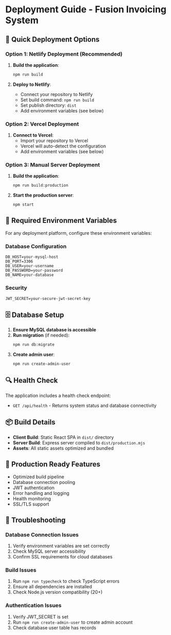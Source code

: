 # Deployment Guide - Fusion Invoicing System

## 🚀 Quick Deployment Options

### Option 1: Netlify Deployment (Recommended)

1. **Build the application**:

   ```bash
   npm run build
   ```

2. **Deploy to Netlify**:
   - Connect your repository to Netlify
   - Set build command: `npm run build`
   - Set publish directory: `dist`
   - Add environment variables (see below)

### Option 2: Vercel Deployment

1. **Connect to Vercel**:
   - Import your repository to Vercel
   - Vercel will auto-detect the configuration
   - Add environment variables (see below)

### Option 3: Manual Server Deployment

1. **Build the application**:

   ```bash
   npm run build:production
   ```

2. **Start the production server**:
   ```bash
   npm start
   ```

## 🔧 Required Environment Variables

For any deployment platform, configure these environment variables:

### Database Configuration

```env
DB_HOST=your-mysql-host
DB_PORT=3306
DB_USER=your-username
DB_PASSWORD=your-password
DB_NAME=your-database
```

### Security

```env
JWT_SECRET=your-secure-jwt-secret-key
```

## 🗄️ Database Setup

1. **Ensure MySQL database is accessible**
2. **Run migration** (if needed):
   ```bash
   npm run db:migrate
   ```
3. **Create admin user**:
   ```bash
   npm run create-admin-user
   ```

## 🔍 Health Check

The application includes a health check endpoint:

- `GET /api/health` - Returns system status and database connectivity

## 📦 Build Details

- **Client Build**: Static React SPA in `dist/` directory
- **Server Build**: Express server compiled to `dist/production.mjs`
- **Assets**: All static assets optimized and bundled

## 🚀 Production Ready Features

- Optimized build pipeline
- Database connection pooling
- JWT authentication
- Error handling and logging
- Health monitoring
- SSL/TLS support

## 🔧 Troubleshooting

### Database Connection Issues

1. Verify environment variables are set correctly
2. Check MySQL server accessibility
3. Confirm SSL requirements for cloud databases

### Build Issues

1. Run `npm run typecheck` to check TypeScript errors
2. Ensure all dependencies are installed
3. Check Node.js version compatibility (20+)

### Authentication Issues

1. Verify JWT_SECRET is set
2. Run `npm run create-admin-user` to create admin account
3. Check database user table has records
